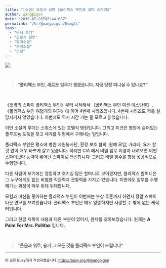 ```yaml
---
title: "[소설] 도로시 길먼 ⟪폴리팩스 부인과 꼬마 스파이⟫"
author: wangpigon
date: "2019-07-05T02:44:06Z"
permalink: "/kr/@wangpigon/6vmgts"
tags:
  - "독서 후기"
  - "도로시 길먼"
  - "영미소설"
  - "추리소설"
  - "소설"
---
```


![](https://files.steempeak.com/file/steempeak/wangpigon/CcebK4Q0-Screenshot.png)

<br>

> **“폴리팩스 부인, 새로운 임무가 생겼습니다.
지금 당장 떠나실 수 있나요?”**

<br>

《뜻밖의 스파이 폴리팩스 부인》부터 시작해서 《폴리팩스 부인 미션 이스탄불》, 《폴리팩스 부인 여덟개의 여권》에 이어 4번째 시리즈입니다. 4번째 시리즈도 저를 실망시키지 않았습니다. 이번에도 역시 시간 가는 줄 모르고 읽었습니다.

이번 소설의 무대는 스위스에 있는 호텔식 병원입니다. 그리고 미션은 병원에 숨어있는 플루토늄 도둑을 찾고 세계를 위험에서 구해내는 일입니다. 

폴리팩스 부인은 평소에 병원 자원봉사단, 환경 보호 협회, 원예 모임, 가라테, 요가 할 것 없이 매우 바쁘게 살고 있습니다. 하지만 CIA 에서 비밀 임무 지령이 내려오면 어떤 스파이보다 능력이 뛰어난 스파이로 변신합니다. 그리고 비밀 임수를 항상 성공적으로 수행합니다.

다른 사람이 보기에는 엉뚱하고 호기심 많은 할머니로 보이겠지만, 폴리팩스 할머니은 그 누구에게도 없는 비범한 직관력과 관찰력을 가지고 있습니다. 이번에도 임무를 수행해가는 과정이 매우 위태 위태합니다.

모험과 미션을 좋아하는 폴리팩스 부인이 이번에는 부상 투혼까지 하면서 정말 스파이 다운 면모를 보여줬습니다. 폴리팩스 부인은 매우 엉뚱하지만 사랑할 수 밖에 없는 케릭터입니다.

그리고 한글 제목이 내용과 다른 부분이 있어서, 원제를 찾아보았습니다. 원제는 **A Palm For Mrs. Pollifax** 입니다.

<br>

> **"웃음과 위로, 용기 그 모든 것을 
폴리팩스 부인이 드립니다"**

***

<sub>이 글은 Busy에서 작성하였습니다. https://busy.org/@wangpigon</sub>
